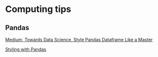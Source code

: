 # Computing tips

## Pandas   

[Medium, Towards Data Science, Style Pandas Dataframe Like a Master](https://towardsdatascience.com/style-pandas-dataframe-like-a-master-6b02bf6468b0)

[Styling with Pandas](https://pbpython.com/styling-pandas.html)
